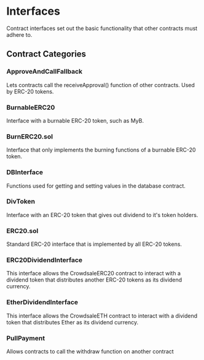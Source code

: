 
# Interfaces
Contract interfaces set out the basic functionality that other contracts must adhere to.

## Contract Categories

### ApproveAndCallFallback
Lets contracts call the receiveApproval() function of other contracts. Used by ERC-20 tokens.

### BurnableERC20
Interface with a burnable ERC-20 token, such as MyB.

### BurnERC20.sol
Interface that only implements the burning functions of a burnable ERC-20 token.

### DBInterface
Functions used for getting and setting values in the database contract.

### DivToken
Interface with an ERC-20 token that gives out dividend to it's token holders.

### ERC20.sol
Standard ERC-20 interface that is implemented by all ERC-20 tokens.

### ERC20DividendInterface
This interface allows the CrowdsaleERC20 contract to interact with a dividend token that distributes another ERC-20 tokens as its dividend currency.

### EtherDividendInterface
This interface allows the CrowdsaleETH contract to interact with a dividend token that distributes Ether as its dividend currency.

### PullPayment
Allows contracts to call the withdraw function on another contract
